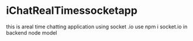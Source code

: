 # iChatRealTimessocketapp
this is areal time  chatting application using socket .io
 use npm i socket.io in backend node model
 
